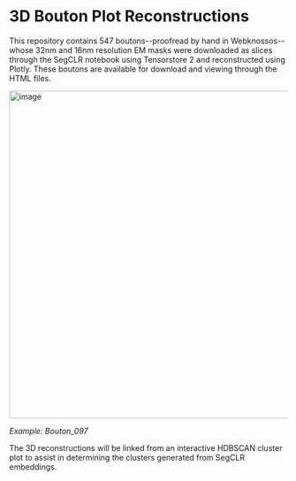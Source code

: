 # 3D Bouton Plot Reconstructions
This repository contains 547 boutons--proofread by hand in Webknossos--whose 32nm and 16nm resolution EM masks were downloaded as slices through the SegCLR notebook using Tensorstore 2 and reconstructed using Plotly. These boutons are available for download and viewing through the HTML files. 

<img width="596" height="593" alt="image" src="https://github.com/user-attachments/assets/bf28ad03-a30c-40b8-a133-2cad79d9576c" />

*Example: Bouton_097*

The 3D reconstructions will be linked from an interactive HDBSCAN cluster plot to assist in determining the clusters generated from SegCLR embeddings.

